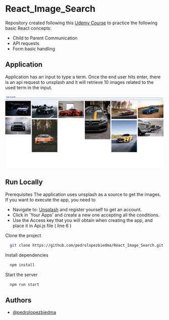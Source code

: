 # React_Image_Search

Repository created following this [Udemy Course](https://www.udemy.com/course/react-redux/) to practice the following basic React concepts:

- Child to Parent Communication
- API requests
- Form basic handling

## Application

Application has an input to type a term. Once the end user hits enter, there is an api request to unsplash and it will retrieve 10 images related to the used term in the input.

![Screenshot](src/utils/Image_Search.png)

## Run Locally

Prerequisites
The application uses unsplash as a source to get the images. If you want to execute the app, you need to

- Navigate to: [Unsplash](https://unsplash.com/developers) and register yourself to get an account.
- Click in 'Your Apps' and create a new one accepting all the conditions.
- Use the Access key that you will obtain when creating the app, and place it in Api.js file ( line 6 )

Clone the project

```bash
  git clone https://github.com/pedrolopezbiedma/React_Image_Search.git
```

Install dependencies

```bash
  npm install
```

Start the server

```bash
  npm run start
```

## Authors

- [@pedrolopezbiedma](https://github.com/pedrolopezbiedma)
